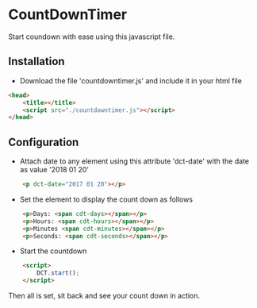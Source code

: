 # CountDownTimer
Start coundown with ease using this javascript file.

## Installation
- Download the file 'countdowntimer.js' and include it in your html file
```html
<head>
    <title></title>
    <script src="./countdowntimer.js"></script>
</head>
```

## Configuration
- Attach date to any element using this attribute 'dct-date' with the date as value '2018 01 20'
```html
    <p dct-date="2017 01 20"></p>
```
- Set the element to display the count down as follows
```html
    <p>Days: <span cdt-days></span></p>
    <p>Hours: <span cdt-hours></span></p>
    <p>Minutes <span cdt-minutes></span></p>
    <p>Seconds: <span cdt-seconds></span></p>
```

- Start the countdown
```html
    <script>
        DCT.start();
    </script>
```
Then all is set, sit back and see your count down in action.